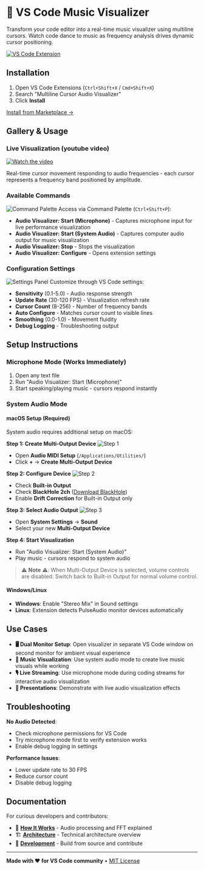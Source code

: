 # 🎵 VS Code Music Visualizer

Transform your code editor into a real-time music visualizer using multiline cursors. Watch code dance to music as frequency analysis drives dynamic cursor positioning.

[![VS Code Extension](https://img.shields.io/badge/VS%20Code-Extension-blue?logo=visualstudiocode)](https://marketplace.visualstudio.com/items?itemName=ark-tik.multiline-cursor-audio-visualizer)

## Installation

1. Open VS Code Extensions (`Ctrl+Shift+X` / `Cmd+Shift+X`)
2. Search "Multiline Cursor Audio Visualizer"
3. Click **Install**

[Install from Marketplace →](https://marketplace.visualstudio.com/items?itemName=ark-tik.multiline-cursor-audio-visualizer)

## Gallery & Usage

### Live Visualization (youtube video)
[![Watch the video](https://img.youtube.com/vi/JVqVkJSoPdg/maxresdefault.jpg)](https://youtu.be/JVqVkJSoPdg)

Real-time cursor movement responding to audio frequencies - each cursor represents a frequency band positioned by amplitude.

### Available Commands
![Command Palette](images/command-palette.png)
Access via Command Palette (`Ctrl+Shift+P`):
- **Audio Visualizer: Start (Microphone)** - Captures microphone input for live performance visualization
- **Audio Visualizer: Start (System Audio)** - Captures computer audio output for music visualization
- **Audio Visualizer: Stop** - Stops the visualization
- **Audio Visualizer: Configure** - Opens extension settings

### Configuration Settings
![Settings Panel](images/settings-panel.png)
Customize through VS Code settings:
- **Sensitivity** (0.1-5.0) - Audio response strength
- **Update Rate** (30-120 FPS) - Visualization refresh rate
- **Cursor Count** (8-256) - Number of frequency bands
- **Auto Configure** - Matches cursor count to visible lines
- **Smoothing** (0.0-1.0) - Movement fluidity
- **Debug Logging** - Troubleshooting output

## Setup Instructions

### Microphone Mode (Works Immediately)
1. Open any text file
2. Run "Audio Visualizer: Start (Microphone)"
3. Start speaking/playing music - cursors respond instantly

### System Audio Mode

#### macOS Setup (Required)
System audio requires additional setup on macOS:

**Step 1: Create Multi-Output Device**
![Step 1](images/step-1-macos-system-audio-setup.png)
- Open **Audio MIDI Setup** (`/Applications/Utilities/`)
- Click **+** → **Create Multi-Output Device**

**Step 2: Configure Device**
![Step 2](images/step-2-macos-system-audio-setup.png)
- Check **Built-in Output**
- Check **BlackHole 2ch** ([Download BlackHole](https://github.com/ExistentialAudio/BlackHole))
- Enable **Drift Correction** for Built-in Output only

**Step 3: Select Audio Output**
![Step 3](images/step-3-macos-system-audio-setup.png)
- Open **System Settings** → **Sound**
- Select your new **Multi-Output Device**

**Step 4: Start Visualization**
- Run "Audio Visualizer: Start (System Audio)"
- Play music - cursors respond to system audio

> ⚠️ **Note** ⚠️: When Multi-Output Device is selected, volume controls are disabled. Switch back to Built-in Output for normal volume control.

#### Windows/Linux
- **Windows**: Enable "Stereo Mix" in Sound settings
- **Linux**: Extension detects PulseAudio monitor devices automatically

## Use Cases

- **🖥️ Dual Monitor Setup**: Open visualizer in separate VS Code window on second monitor for ambient visual experience
- **🎵 Music Visualization**: Use system audio mode to create live music visuals while working
- **🎙️ Live Streaming**: Use microphone mode during coding streams for interactive audio visualization
- **🎤 Presentations**: Demonstrate with live audio visualization effects

## Troubleshooting

**No Audio Detected**:
- Check microphone permissions for VS Code
- Try microphone mode first to verify extension works
- Enable debug logging in settings

**Performance Issues**:
- Lower update rate to 30 FPS
- Reduce cursor count
- Disable debug logging

## Documentation

For curious developers and contributors:

- 📖 **[How It Works](docs/HOW-IT-WORKS.md)** - Audio processing and FFT explained
- 🏗️ **[Architecture](docs/ARCHITECTURE.md)** - Technical architecture overview  
- 🔧 **[Development](docs/DEVELOPMENT.md)** - Build from source and contribute

---

**Made with ❤️ for VS Code community** • [MIT License](LICENSE)
